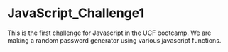 # JavaScript_Challenge1
This is the first challenge for Javascript in the UCF bootcamp. We are making a random password generator using various javascript functions.
